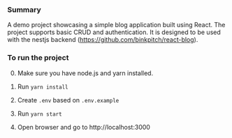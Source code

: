 ### Summary

A demo project showcasing a simple blog application built using React. The project supports basic CRUD and authentication. It is designed to be used with the nestjs backend (https://github.com/binkpitch/react-blog).

### To run the project

0. Make sure you have node.js and yarn installed.

1. Run ```yarn install```

2. Create ```.env``` based on ```.env.example```

3. Run ```yarn start```

4. Open browser and go to http://localhost:3000
